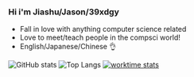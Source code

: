 ### Hi i'm Jiashu/Jason/39xdgy

- Fall in love with anything computer science related
- Love to meet/teach people in the compsci world!
- English/Japanese/Chinese 👌

![GitHub stats](https://github-readme-stats.vercel.app/api?username=39xdgy&show_icons=true&theme=dark)
![Top Langs](https://github-readme-stats.vercel.app/api/top-langs/?username=39xdgy&theme=dark&layout=compact&exclude_repo=VR_EscapeRoom,RollABallWang)
[![worktime stats](https://github-readme-stats.vercel.app/api/wakatime?username=39xdgy&theme=dark&layout=compact)](https://github.com/anuraghazra/github-readme-stats)

